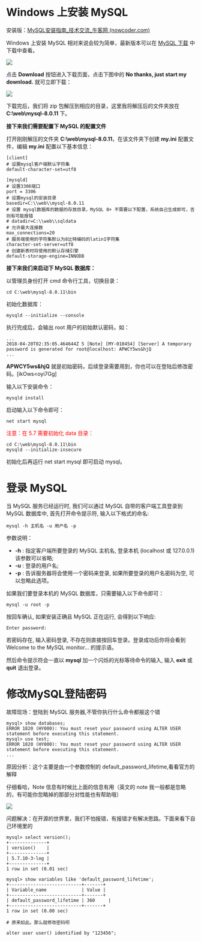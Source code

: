 # Windows 上安装 MySQL

安装版：[MySQL安装指南_技术交流_牛客网 (nowcoder.com)](https://www.nowcoder.com/discuss/825171?type=all&order=recall&pos=&page=1&ncTraceId=&channel=-1&source_id=search_all_nctrack&gio_id=649BB42AA30733488E2E468CA0F7721F-1642732433430)

Windows 上安装 MySQL 相对来说会较为简单，最新版本可以在 [MySQL 下载](http://dev.mysql.com/downloads/mysql) 中下载中查看。

<img src="https://uploadfiles.nowcoder.com/images/20191011/334190970_1570776156000_6466136D1077A4900F42C47E312D4188">

点击 <b>Download</b> 按钮进入下载页面，点击下图中的 <b>No thanks, just start my download.</b> 就可立即下载：

<img src="https://uploadfiles.nowcoder.com/images/20191011/334190970_1570776164052_48B5E330CE1ABB26B5756AD0ADE1DD24">

下载完后，我们将 zip 包解压到相应的目录，这里我将解压后的文件夹放在 <b>C:\web\mysql-8.0.11</b> 下。

<b>接下来我们需要配置下 MySQL 的配置文件</b>

打开刚刚解压的文件夹 <b>C:\web\mysql-8.0.11</b>，在该文件夹下创建 <b>my.ini</b> 配置文件，编辑 <b>my.ini</b> 配置以下基本信息：

```shell
[client]
# 设置mysql客户端默认字符集
default-character-set=utf8

[mysqld]
# 设置3306端口
port = 3306
# 设置mysql的安装目录
basedir=C:\\web\\mysql-8.0.11
# 设置 mysql数据库的数据的存放目录，MySQL 8+ 不需要以下配置，系统自己生成即可，否则有可能报错
# datadir=C:\\web\\sqldata
# 允许最大连接数
max_connections=20
# 服务端使用的字符集默认为8比特编码的latin1字符集
character-set-server=utf8
# 创建新表时将使用的默认存储引擎
default-storage-engine=INNODB
```

<b>接下来我们来启动下 MySQL 数据库：</b>

以管理员身份打开 cmd 命令行工具，切换目录：

```
cd C:\web\mysql-8.0.11\bin
```

初始化数据库：

```
mysqld --initialize --console
```

执行完成后，会输出 root 用户的初始默认密码，如：

```
...
2018-04-20T02:35:05.464644Z 5 [Note] [MY-010454] [Server] A temporary password is generated for root@localhost: APWCY5ws&hjQ
...
```

<b>APWCY5ws&hjQ</b> 就是初始密码，后续登录需要用到，你也可以在登陆后修改密码。[ikOws<oyi7Gg]

输入以下安装命令：

```
mysqld install
```

启动输入以下命令即可：

```
net start mysql
```

<span style="color:red">注意：在 5.7 需要初始化 data 目录：</span>

```
cd C:\web\mysql-8.0.11\bin 
mysqld --initialize-insecure 
```

初始化后再运行 net start mysql 即可启动 mysql。

# 登录 MySQL

当 MySQL 服务已经运行时, 我们可以通过 MySQL 自带的客户端工具登录到 MySQL 数据库中, 首先打开命令提示符, 输入以下格式的命名:

```shell
mysql -h 主机名 -u 用户名 -p
```

参数说明：

- <b>-h</b> : 指定客户端所要登录的 MySQL 主机名, 登录本机 (localhost 或 127.0.0.1) 该参数可以省略;
- <b>-u</b> : 登录的用户名;
- <b>-p</b> : 告诉服务器将会使用一个密码来登录, 如果所要登录的用户名密码为空, 可以忽略此选项。

如果我们要登录本机的 MySQL 数据库，只需要输入以下命令即可：

```
mysql -u root -p
```

按回车确认, 如果安装正确且 MySQL 正在运行, 会得到以下响应:

```
Enter password:
```

若密码存在, 输入密码登录, 不存在则直接按回车登录。登录成功后你将会看到 Welcome to the MySQL monitor... 的提示语。

然后命令提示符会一直以 <b>mysql</b> 加一个闪烁的光标等待命令的输入, 输入 <b>exit</b> 或 <b>quit</b> 退出登录。

# 修改MySQL登陆密码

故障现场：登陆到 MySQL 服务器,不管你执行什么命令都报这个错

```shell
mysql> show databases;
ERROR 1820 (HY000): You must reset your password using ALTER USER statement before executing this statement.
mysql> use test;
ERROR 1820 (HY000): You must reset your password using ALTER USER statement before executing this statement.
...
```

原因分析：这个主要是由一个参数控制的 default_password_lifetime,看看官方的解释

仔细看哈，Note 信息有时候比上面的信息有用（英文的 note 我一般都是忽略的，有可能你忽略掉的那部分对性能也有帮助哦）

<img src="https://img-blog.csdn.net/20170324093931578?watermark/2/text/aHR0cDovL2Jsb2cuY3Nkbi5uZXQvaGo3amF5/font/5a6L5L2T/fontsize/400/fill/I0JBQkFCMA==/dissolve/70/gravity/Center">

问题解决：在开源的世界里，我们不怕报错，有报错才有解决思路。下面来看下自己环境里的

```shell
mysql> select version();
+--------------+
| version()    |
+--------------+
| 5.7.10-3-log |
+--------------+
1 row in set (0.01 sec)

mysql> show variables like 'default_password_lifetime';
+---------------------------+-------+
| Variable_name             | Value |
+---------------------------+-------+
| default_password_lifetime | 360     |
+---------------------------+-------+
1 row in set (0.00 sec)

# 原来如此。那么就修改密码呗

alter user user() identified by "123456";
```

